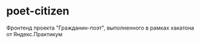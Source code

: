 # poet-citizen
Фронтенд проекта "Гражданин-поэт", выполненного в рамках хакатона от Яндекс.Практикум

